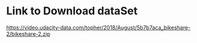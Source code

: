 # Link to Download dataSet
https://video.udacity-data.com/topher/2018/August/5b7b7aca_bikeshare-2/bikeshare-2.zip
